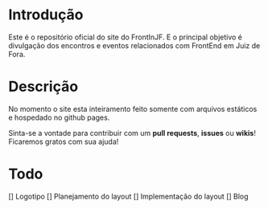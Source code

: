 # Introdução

Este é o repositório oficial do site do FrontInJF.
E o principal objetivo é divulgação dos encontros e eventos relacionados com FrontEnd em Juiz de Fora.

# Descrição

No momento o site esta inteiramento feito somente com arquivos estáticos e hospedado no github pages.

Sinta-se a vontade para contribuir com um **pull requests**, **issues** ou **wikis**! Ficaremos gratos com sua ajuda!

# Todo

[] Logotipo
[] Planejamento do layout
[] Implementação do layout
[] Blog
